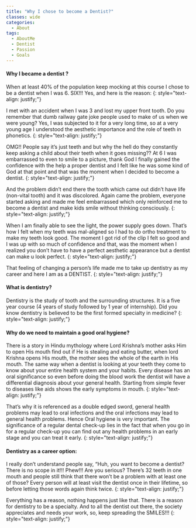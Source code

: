 ```yaml
---
title: "Why I chose to become a Dentist?"
classes: wide
categories:
  - About
tags:
  - AboutMe
  - Dentist
  - Passion
  - Goals
---
```


#### Why I became a dentist ?

When at least 40% of the population keep mocking at this course I chose to be a dentist when I was 6. SIX!!! Yes, and here is the reason:
{: style="text-align: justify;"}

I met with an accident when I was 3 and lost my upper front tooth. Do you remember that dumb railway gate joke people used to make of us when we were young? Yes, I was subjected to it for a very long time, so at a very young age I understood the aesthetic importance and the role of teeth in phonetics.
{: style="text-align: justify;"}

OMG!! People say it’s just teeth and but why the hell do they constantly keep asking a child about their teeth when it goes missing?? At 6 I was embarrassed to even to smile to a picture, thank God I finally gained the confidence with the help a proper dentist and I felt like he was some kind of God at that point and that was the moment when I decided to become a dentist.
{: style="text-align: justify;"}

And the problem didn’t end there the tooth which came out didn’t have life (non-vital tooth) and it was discolored. Again came the problem, everyone started asking and made me feel embarrassed which only reinforced me to become a dentist and make kids smile without thinking consciously.
{: style="text-align: justify;"}

When I am finally able to see the light, the power supply goes down. That’s how I felt when my teeth was mal-aligned so I had to do ortho treatment to make my teeth look good. The moment I got rid of the clip I felt so good and I was up with so much of confidence and that, was the moment when I realized you don’t have to have a perfect aesthetic appearance but a dentist can make u look perfect.
{: style="text-align: justify;"}

That feeling of changing a person’s life made me to take up dentistry as my career and here I am as a DENTIST.
{: style="text-align: justify;"}

#### What is dentistry?
Dentistry is the study of tooth and the surrounding structures. It is a five year course (4 years of study followed by 1 year of internship). Did you know dentistry is believed to be the first formed specialty in medicine?
{: style="text-align: justify;"}

#### Why do we need to maintain a good oral hygiene?
There is a story in Hindu mythology where Lord Krishna’s mother asks Him to open His mouth find out if He is stealing and eating butter, when lord Krishna opens His mouth, the mother sees the whole of the earth in His mouth. The same way when a dentist is looking at your teeth they come to know about your entire health system and your habits. Every disease has an oral significance so even before doing the blood work the dentist will have a differential diagnosis about your general health. Starting from simple fever to diseases like aids shows the early symptoms in mouth.
{: style="text-align: justify;"}

That’s why it is referenced as a double edged sword, general health problems may lead to oral infections and the oral infections may lead to general health problems. Hence Oral hygiene is very important. The significance of a regular dental check-up lies in the fact that when you go in for a regular check-up you can find out any health problems in an early stage and you can treat it early.
{: style="text-align: justify;"}

#### Dentistry as a career option:
I really don’t understand people say, “Huh, you want to become a dentist? There is no scope in it!!! Phew!!! Are you serious? There’s 32 teeth in one mouth and people still think that there won’t be a problem with at least one of those? Every person will at least visit the dentist once in their lifetime, so before letting those words again think twice.
{: style="text-align: justify;"}

Everything has a reason, nothing happens just like that. There is a reason for dentistry to be a specialty. And to all the dentist out there, the society appreciates and needs your work, so, keep spreading the SMILES!!!
{: style="text-align: justify;"}
